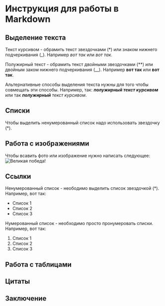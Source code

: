 # Инструкция для работы в Markdown

## Выделение текста

Текст курсивом - обрамить текст звездочками (*) или знаком нижнего подчеркивания (_). Например *вот так* или _вот так_.

Полужирный текст - обрамить текст двойными звездочками (**) или двойным заком нижнего подчеркивания (__). Например **вот так** или __вот так__.

Альтернативные способы выделения текста нужны для того чтобы совмещать эти способы. Например, так: _**полужирный текст курсивом**_ или так _**полужирный** текст курсивом_.

## Списки

Чтобы выделить ненумерованный список надо использовать звездочку (*).

## Работа с изображениями

Чтобы всавить фото или изображение нужно написать следующее:
![Великая победа!](Pobeda.jpg)

## Ссылки

Ненумерованный список - неободимо выделить список звездочкой (*). Например, вот так:
* Список 1
* Список 2
* Список 3

Нумерованный список - необходимо просто пронумеровать списки. Например, вот так:
1. Список 1
2. Список 2
3. Список 3


## Работа с таблицами

## Цитаты

## Заключение
